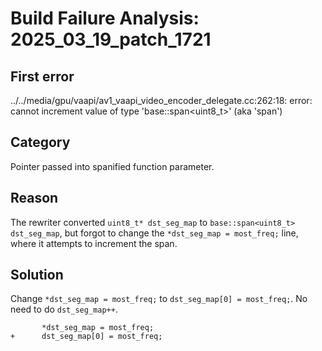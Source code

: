 # Build Failure Analysis: 2025_03_19_patch_1721

## First error

../../media/gpu/vaapi/av1_vaapi_video_encoder_delegate.cc:262:18: error: cannot increment value of type 'base::span<uint8_t>' (aka 'span<unsigned char>')

## Category
Pointer passed into spanified function parameter.

## Reason
The rewriter converted `uint8_t* dst_seg_map` to `base::span<uint8_t> dst_seg_map`, but forgot to change the `*dst_seg_map = most_freq;` line, where it attempts to increment the span.

## Solution
Change `*dst_seg_map = most_freq;` to `dst_seg_map[0] = most_freq;`. No need to do `dst_seg_map++`.

```
       *dst_seg_map = most_freq;
+      dst_seg_map[0] = most_freq;